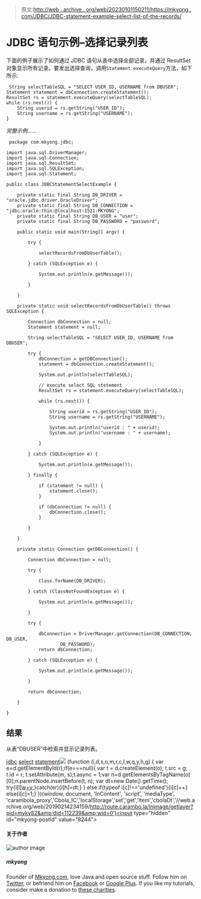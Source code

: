 > 原文:[http://web . archive . org/web/20230101150211/https://mkyong . com/JDBC/JDBC-statement-example-select-list-of-the-records/](http://web.archive.org/web/20230101150211/https://mkyong.com/jdbc/jdbc-statement-example-select-list-of-the-records/)

# JDBC 语句示例–选择记录列表

下面的例子展示了如何通过 JDBC 语句从表中选择全部记录，并通过 ResultSet 对象显示所有记录。要发出选择查询，调用`Statement.executeQuery`方法，如下所示:

```
 String selectTableSQL = "SELECT USER_ID, USERNAME from DBUSER";
Statement statement = dbConnection.createStatement();
ResultSet rs = statement.executeQuery(selectTableSQL);
while (rs.next()) {
	String userid = rs.getString("USER_ID");
	String username = rs.getString("USERNAME");	
} 
```

*完整示例……*

```
 package com.mkyong.jdbc;

import java.sql.DriverManager;
import java.sql.Connection;
import java.sql.ResultSet;
import java.sql.SQLException;
import java.sql.Statement;

public class JDBCStatementSelectExample {

	private static final String DB_DRIVER = "oracle.jdbc.driver.OracleDriver";
	private static final String DB_CONNECTION = "jdbc:oracle:thin:@localhost:1521:MKYONG";
	private static final String DB_USER = "user";
	private static final String DB_PASSWORD = "password";

	public static void main(String[] argv) {

		try {

			selectRecordsFromDbUserTable();

		} catch (SQLException e) {

			System.out.println(e.getMessage());

		}

	}

	private static void selectRecordsFromDbUserTable() throws SQLException {

		Connection dbConnection = null;
		Statement statement = null;

		String selectTableSQL = "SELECT USER_ID, USERNAME from DBUSER";

		try {
			dbConnection = getDBConnection();
			statement = dbConnection.createStatement();

			System.out.println(selectTableSQL);

			// execute select SQL stetement
			ResultSet rs = statement.executeQuery(selectTableSQL);

			while (rs.next()) {

				String userid = rs.getString("USER_ID");
				String username = rs.getString("USERNAME");

				System.out.println("userid : " + userid);
				System.out.println("username : " + username);

			}

		} catch (SQLException e) {

			System.out.println(e.getMessage());

		} finally {

			if (statement != null) {
				statement.close();
			}

			if (dbConnection != null) {
				dbConnection.close();
			}

		}

	}

	private static Connection getDBConnection() {

		Connection dbConnection = null;

		try {

			Class.forName(DB_DRIVER);

		} catch (ClassNotFoundException e) {

			System.out.println(e.getMessage());

		}

		try {

			dbConnection = DriverManager.getConnection(DB_CONNECTION, DB_USER,
					DB_PASSWORD);
			return dbConnection;

		} catch (SQLException e) {

			System.out.println(e.getMessage());

		}

		return dbConnection;

	}

} 
```

## 结果

从表“DBUSER”中检索并显示记录列表。

[jdbc](http://web.archive.org/web/20190214234159/http://www.mkyong.com/tag/jdbc/) [select](http://web.archive.org/web/20190214234159/http://www.mkyong.com/tag/select/) [statement](http://web.archive.org/web/20190214234159/http://www.mkyong.com/tag/statement/)![](../Images/fcedea06fc8efd82de10f5efb35ffeb6.png) (function (i,d,s,o,m,r,c,l,w,q,y,h,g) { var e=d.getElementById(r);if(e===null){ var t = d.createElement(o); t.src = g; t.id = r; t.setAttribute(m, s);t.async = 1;var n=d.getElementsByTagName(o)[0];n.parentNode.insertBefore(t, n); var dt=new Date().getTime(); try{i[l][w+y](h,i[l][q+y](h)+'&amp;'+dt);}catch(er){i[h]=dt;} } else if(typeof i[c]!=='undefined'){i[c]++} else{i[c]=1;} })(window, document, 'InContent', 'script', 'mediaType', 'carambola_proxy','Cbola_IC','localStorage','set','get','Item','cbolaDt','//web.archive.org/web/20190214234159/http://route.carambo.la/inimage/getlayer?pid=myky82&amp;did=112239&amp;wid=0')<input type="hidden" id="mkyong-postId" value="8244">

#### 关于作者

![author image](../Images/022ab687c6d4989023218edbb4ce7f5f.png)

##### mkyong

Founder of [Mkyong.com](http://web.archive.org/web/20190214234159/http://mkyong.com/), love Java and open source stuff. Follow him on [Twitter](http://web.archive.org/web/20190214234159/https://twitter.com/mkyong), or befriend him on [Facebook](http://web.archive.org/web/20190214234159/http://www.facebook.com/java.tutorial) or [Google Plus](http://web.archive.org/web/20190214234159/https://plus.google.com/110948163568945735692?rel=author). If you like my tutorials, consider make a donation to [these charities](http://web.archive.org/web/20190214234159/http://www.mkyong.com/blog/donate-to-charity/).